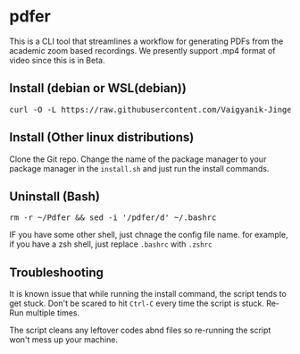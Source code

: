 # pdfer
This is a CLI tool that streamlines a workflow for generating PDFs from the academic zoom based recordings.
We presently support .mp4 format of video since this is in Beta.

## Install (debian or WSL(debian))
<pre>
curl -O -L https://raw.githubusercontent.com/Vaigyanik-Jinger/pdfer/main/install.sh && bash install.sh && rm install.sh
</pre>

## Install (Other linux distributions)
Clone the Git repo. Change the name of the package manager to your package manager in the `install.sh` and just run the install commands. 

## Uninstall (Bash)
<pre>
rm -r ~/Pdfer && sed -i '/pdfer/d' ~/.bashrc
</pre>
IF you have some other shell, just chnage the config file name. 
for example, if you have a zsh shell, just replace `.bashrc` with `.zshrc`

## Troubleshooting
It is known issue that while running the install command, the script tends to get stuck. 
Don't be scared to hit `Ctrl-C` every time the script is stuck. Re-Run multiple times. 

The script cleans any leftover codes abnd files so re-running the script won't mess up your machine. 
